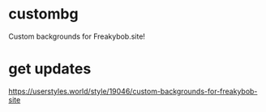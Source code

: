 # custombg
Custom backgrounds for Freakybob.site!
# get updates
https://userstyles.world/style/19046/custom-backgrounds-for-freakybob-site
